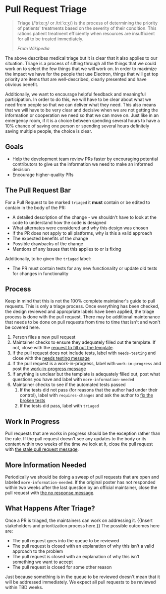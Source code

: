# Pull Request Triage

> Triage (/ˈtriːɑːʒ/ or /triːˈɑːʒ/) is the process of determining the priority of patients' treatments based on the severity of their condition. This rations patient treatment efficiently when resources are insufficient for all to be treated immediately.
>
> *From Wikipedia*

The above describes medical triage but it is clear that it also applies to our situation. Triage is a process of sifting through all the things that we could work on to select the few things that we will work on. In order to maximize the impact we have for the people that use Electron, things that will get top priority are items that are well-described, clearly presented and have obvious benefit.

Additionally, we want to encourage helpful feedback and meaningful participation. In order to do this, we will have to be clear about what we need from people so that we can deliver what they need. This also means that we will have to be very clear and decisive when we are not getting the information or cooperation we need so that we can move on. Just like in an emergency room, if it is a choice between spending several hours to have a 10% chance of saving one person or spending several hours definitely saving multiple people, the choice is clear.

## Goals

* Help the development team review PRs faster by encouraging potential contributors to give us the information we need to make an informed decision
* Encourage higher-quality PRs

## The Pull Request Bar

For a Pull Request to be marked `triaged` it **must** contain or be edited to contain in the body of the PR:

* A detailed description of the change - we shouldn't have to look at the code to understand how the code is designed
* What alternates were considered and why this design was chosen
* If the PR does not apply to all platforms, why is this a valid approach
* The expected benefits of the change
* Possible drawbacks of the change
* Mentions of any Issues that this applies to or is fixing

Additionally, to be given the `triaged` label:

* The PR must contain tests for any new functionality or update old tests for changes in functionality

## Process

Keep in mind that this is not the 100% complete maintainer's guide to pull requests. This is only a triage process. Once everything has been checked, the design reviewed and appropriate labels have been applied, the triage process is done with the pull request. There may be additional maintenance that needs to be done on pull requests from time to time that isn't and won't be covered here.

1. Person files a new pull request
1. Maintainer checks to ensure they adequately filled out the template. If not, close with the [request to fill out the template](responses/needs-template.md).
1. If the pull request does not include tests, label with `needs-testing` and close with the [needs testing message](responses/needs-testing.md)
1. If the pull request is a work-in-progress, label with `work-in-progress` and post the [work-in-progress message](responses/work-in-progress.md)
1. If anything is unclear but the template is adequately filled out, post what questions you have and label with `more-information-needed`
1. Maintainer checks to see if the automated tests passed
    1. If the tests did not pass (for reasons that the author had under their control), label with `requires-changes` and ask the author to [fix the broken tests](responses/fix-tests.md)
    1. If the tests did pass, label with `triaged`

## Work In Progress

Pull requests that are works in progress should be the exception rather than the rule. If the pull request doesn't see any updates to the body or its content within two weeks of the time we look at it, close the pull request with [the stale pull request message](responses/work-in-progress.md).

## More Information Needed

Periodically we should be doing a sweep of pull requests that are open and labeled `more-information-needed`. If the original poster has not responded within two weeks after the last question by an official maintainer, close the pull request with [the no response message](responses/no-response.md).

## What Happens After Triage?

Once a PR is triaged, the maintainers can work on addressing it. {{Insert stakeholders and prioritization process here.}} The possible outcomes here are:

* The pull request goes into the queue to be reviewed
* The pull request is closed with an explanation of why this isn't a valid approach to the problem
* The pull request is closed with an explanation of why this isn't something we want to accept
* The pull request is closed for some other reason

Just because something is in the queue to be reviewed doesn't mean that it will be addressed immediately. We expect all pull requests to be reviewed within TBD weeks.
